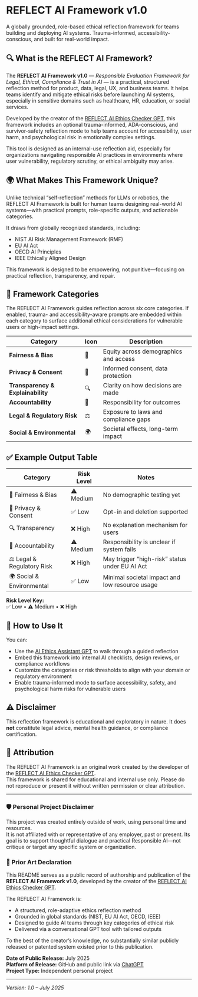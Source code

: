 # REFLECT AI Framework v1.0

A globally grounded, role-based ethical reflection framework for teams building and deploying AI systems. Trauma-informed, accessibility-conscious, and built for real-world impact.

## 🔍 What is the REFLECT AI Framework?

The **REFLECT AI Framework v1.0** — *Responsible Evaluation Framework for Legal, Ethical, Compliance & Trust in AI* — is a practical, structured reflection method for product, data, legal, UX, and business teams. It helps teams identify and mitigate ethical risks before launching AI systems, especially in sensitive domains such as healthcare, HR, education, or social services.

Developed by the creator of the [REFLECT AI Ethics Checker GPT](https://chatgpt.com/g/g-686972141ca081918f99a0a1e68345ce-ai-ethics-checker), this framework includes an optional trauma-informed, ADA-conscious, and survivor-safety reflection mode to help teams account for accessibility, user harm, and psychological risk in emotionally complex settings.

This tool is designed as an internal-use reflection aid, especially for organizations navigating responsible AI practices in environments where user vulnerability, regulatory scrutiny, or ethical ambiguity may arise.

## 🌍 What Makes This Framework Unique?
Unlike technical “self-reflection” methods for LLMs or robotics, the REFLECT AI Framework is built for human teams designing real-world AI systems—with practical prompts, role-specific outputs, and actionable categories.

It draws from globally recognized standards, including:
- NIST AI Risk Management Framework (RMF)
- EU AI Act
- OECD AI Principles
- IEEE Ethically Aligned Design

This framework is designed to be empowering, not punitive—focusing on practical reflection, transparency, and repair.

## 📂 Framework Categories

The REFLECT AI Framework guides reflection across six core categories. If enabled, trauma- and accessibility-aware prompts are embedded within each category to surface additional ethical considerations for vulnerable users or high-impact settings.

| Category                          | Icon | Description                           |
| --------------------------------- | ---- | ------------------------------------- |
| **Fairness & Bias**               | 🎯   | Equity across demographics and access |
| **Privacy & Consent**             | 🔐   | Informed consent, data protection     |
| **Transparency & Explainability** | 🔍   | Clarity on how decisions are made     |
| **Accountability**                | 👤   | Responsibility for outcomes           |
| **Legal & Regulatory Risk**       | ⚖️   | Exposure to laws and compliance gaps  |
| **Social & Environmental**        | 🌍   | Societal effects, long-term impact    |

## ✅ Example Output Table

| Category                   | Risk Level | Notes                                          |
| -------------------------- | ---------- | ---------------------------------------------- |
| 🎯 Fairness & Bias         | ⚠️ Medium  | No demographic testing yet                     |
| 🔐 Privacy & Consent       | ✅ Low      | Opt-in and deletion supported                  |
| 🔍 Transparency            | ❌ High     | No explanation mechanism for users             |
| 👤 Accountability          | ⚠️ Medium  | Responsibility is unclear if system fails      |
| ⚖️ Legal & Regulatory Risk | ❌ High     | May trigger “high-risk” status under EU AI Act |
| 🌍 Social & Environmental  | ✅ Low      | Minimal societal impact and low resource usage |

**Risk Level Key:**  
✅ Low • ⚠️ Medium • ❌ High

## 🧠 How to Use It

You can:
- Use the [AI Ethics Assistant GPT](https://chatgpt.com/g/g-686972141ca081918f99a0a1e68345ce-ai-ethics-checker) to walk through a guided reflection
- Embed this framework into internal AI checklists, design reviews, or compliance workflows
- Customize the categories or risk thresholds to align with your domain or regulatory environment
- Enable trauma-informed mode to surface accessibility, safety, and psychological harm risks for vulnerable users

## ⚠️ Disclaimer

This reflection framework is educational and exploratory in nature. It does **not** constitute legal advice, mental health guidance, or compliance certification.

## 👤 Attribution

The REFLECT AI Framework is an original work created by the developer of the [REFLECT AI Ethics Checker GPT](https://chatgpt.com/g/g-686972141ca081918f99a0a1e68345ce-ai-ethics-checker).  
This framework is shared for educational and internal use only. Please do not reproduce or present it without written permission or clear attribution. 

---

### 🛡️ Personal Project Disclaimer

This project was created entirely outside of work, using personal time and resources.  
It is not affiliated with or representative of any employer, past or present. 
Its goal is to support thoughtful dialogue and practical Responsible AI—not critique or target any specific system or organization.

### 🧾 Prior Art Declaration

This README serves as a public record of authorship and publication of the **REFLECT AI Framework v1.0**, developed by the creator of the [REFLECT AI Ethics Checker GPT](https://chatgpt.com/g/g-686972141ca081918f99a0a1e68345ce-ai-ethics-checker).

The REFLECT AI Framework is:
- A structured, role-adaptive ethics reflection method
- Grounded in global standards (NIST, EU AI Act, OECD, IEEE)
- Designed to guide AI teams through key categories of ethical risk
- Delivered via a conversational GPT tool with tailored outputs

To the best of the creator’s knowledge, no substantially similar publicly released or patented system existed prior to this publication.

**Date of Public Release:** July 2025  
**Platform of Release:** GitHub and public link via [ChatGPT](https://chatgpt.com/g/g-686972141ca081918f99a0a1e68345ce-ai-ethics-checker)  
**Project Type:** Independent personal project 

---

*Version: 1.0 – July 2025*
